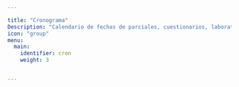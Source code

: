 ```yaml
---

title: "Cronograma"
Description: "Calendario de fechas de parciales, cuestionarios, laboratorios, entrega de trabajos prácticos, etc."
icon: "group"
menu:
  main:
    identifier: cron
    weight: 3


---
```


